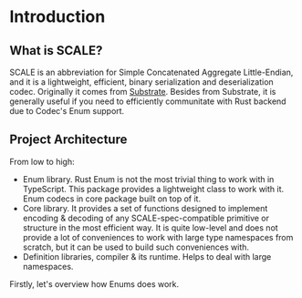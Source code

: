 # Introduction

## What is SCALE?

SCALE is an abbreviation for Simple Concatenated Aggregate Little-Endian, and it is a lightweight, efficient, binary serialization and deserialization codec. Originally it comes from [Substrate](https://docs.substrate.io/v3/advanced/scale-codec/). Besides from Substrate, it is generally useful if you need to efficiently communitate with Rust backend due to Codec's Enum support.

## Project Architecture

From low to high:

- Enum library. Rust Enum is not the most trivial thing to work with in TypeScript. This package provides a lightweight class to work with it. Enum codecs in core package built on top of it.
- Core library. It provides a set of functions designed to implement encoding & decoding of any SCALE-spec-compatible primitive or structure in the most efficient way. It is quite low-level and does not provide a lot of conveniences to work with large type namespaces from scratch, but it can be used to build such conveniences with.
- Definition libraries, compiler & its runtime. Helps to deal with large namespaces.

Firstly, let's overview how Enums does work.

